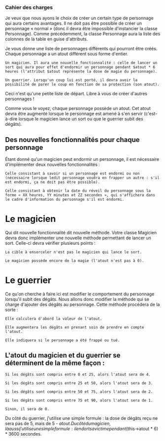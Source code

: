 ### Cahier des charges

Je veux que nous ayons le choix de créer un certain type de personnage qui aura certains avantages. Il ne doit pas être possible de créer un personnage « normal » (donc il devra être impossible d'instancier la classe Personnage). Comme précédemment, la classe Personnage aura la liste des colonnes de la table en guise d'attributs.

Je vous donne une liste de personnages différents qui pourront être créés. Chaque personnage a un atout différent sous forme d'entier.

    Un magicien. Il aura une nouvelle fonctionnalité : celle de lancer un sort qui aura pour effet d'endormir un personnage pendant $atout * 6 heures (l'attribut $atout représente la dose de magie du personnage).

    Un guerrier. Lorsqu'un coup lui est porté, il devra avoir la possibilité de parer le coup en fonction de sa protection (son atout).

Ceci n'est qu'une petite liste de départ. Libre à vous de créer d'autres personnages !

Comme vous le voyez, chaque personnage possède un atout. Cet atout devra être augmenté lorsque le personnage est amené à s'en servir (c'est-à-dire lorsque le magicien lance un sort ou que le guerrier subit des dégâts).

## Des nouvelles fonctionnalités pour chaque personnage
Étant donné qu'un magicien peut endormir un personnage, il est nécessaire d'implémenter deux nouvelles fonctionnalités :

    Celle consistant à savoir si un personnage est endormi ou non (nécessaire lorsque ledit personnage voudra en frapper un autre : s'il est endormi, ça ne doit pas être possible).

    Celle consistant à obtenir la date du réveil du personnage sous la forme « XX heures, YY minutes et ZZ secondes », qui s'affichera dans le cadre d'information du personnage s'il est endormi.


# Le magicien
Qui dit nouvelle fonctionnalité dit nouvelle méthode. Votre classe Magicien devra donc implémenter une nouvelle méthode permettant de lancer un sort. Celle-ci devra vérifier plusieurs points :

    La cible à ensorceler n'est pas le magicien qui lance le sort.

    Le magicien possède encore de la magie (l'atout n'est pas à 0).

# Le guerrier
Ce qu'on cherche à faire ici est modifier le comportement du personnage lorsqu'il subit des dégâts. Nous allons donc modifier la méthode qui se charge d'ajouter des dégâts au personnage. Cette méthode procédera de la sorte :

    Elle calculera d'abord la valeur de l'atout.

    Elle augmentera les dégâts en prenant soin de prendre en compte l'atout.

    Elle indiquera si le personnage a été frappé ou tué.

## L'atout du magicien et du guerrier se déterminent de la même façon :

    Si les dégâts sont compris entre 0 et 25, alors l'atout sera de 4.

    Si les dégâts sont compris entre 25 et 50, alors l'atout sera de 3.

    Si les dégâts sont compris entre 50 et 75, alors l'atout sera de 2.

    Si les dégâts sont compris entre 75 et 90, alors l'atout sera de 1.

    Sinon, il sera de 0.


Du côté du guerrier, j'utilise une simple formule :
    la dose de dégâts reçu ne sera pas de 5, mais de 5 - $atout. Du côté du magicien, là aussi j'utilise une simple formule : il endort sa victime pendant($this->atout * 6) * 3600 secondes.
